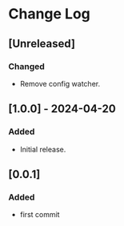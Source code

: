 # Change Log

## [Unreleased]

### Changed

* Remove config watcher.

## [1.0.0] - 2024-04-20

### Added

* Initial release.

## [0.0.1]

### Added

* first commit
